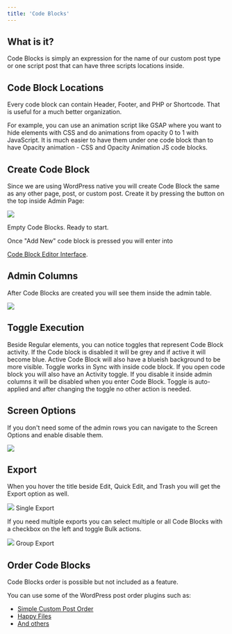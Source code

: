 ```yaml
---
title: 'Code Blocks'
---
```


## What is it?

Code Blocks is simply an expression for the name of our custom post type or one script post that can have three scripts locations inside.

## Code Block Locations

Every code block can contain Header, Footer, and PHP or Shortcode. That is useful for a much better organization.

For example, you can use an animation script like GSAP where you want to hide elements with CSS and do animations from opacity 0 to 1 with JavaScript. It is much easier to have them under one code block than to have Opacity animation - CSS and Opacity Animation JS code blocks.

## Create Code Block

Since we are using WordPress native you will create Code Block the same as any other page, post, or custom post. Create it by pressing the button on the top inside Admin Page:

![](https://docs.dplugins.com/wp-content/uploads/2021/11/Screenshot-2021-11-08-at-20.26.48-800x324.png)

Empty Code Blocks. Ready to start.

Once "Add New" code block is pressed you will enter into 

[Code Block Editor Interface](https://docs.dplugins.com/scripts-organizer/code-block-editor-interface/).

## Admin Columns

After Code Blocks are created you will see them inside the admin table.

![](https://docs.dplugins.com/wp-content/uploads/2021/11/Screenshot-2021-11-08-at-20.33.24-800x474.png)

## Toggle Execution

Beside Regular elements, you can notice toggles that represent Code Block activity. If the Code block is disabled it will be grey and if active it will become blue. Active Code Block will also have a blueish background to be more visible. Toggle works in Sync with inside code block. If you open code block you will also have an Activity toggle. If you disable it inside admin columns it will be disabled when you enter Code Block. Toggle is auto-applied and after changing the toggle no other action is needed.

## Screen Options

If you don't need some of the admin rows you can navigate to the Screen Options and enable disable them.

![](https://docs.dplugins.com/wp-content/uploads/2021/11/Screenshot-2021-11-08-at-20.33.38-800x377.png)

## Export

When you hover the title beside Edit, Quick Edit, and Trash you will get the Export option as well.

![](https://docs.dplugins.com/wp-content/uploads/2021/11/Screenshot-2021-11-08-at-20.42.41.png)
Single Export

If you need multiple exports you can select multiple or all Code Blocks with a checkbox on the left and toggle Bulk actions.

![](https://docs.dplugins.com/wp-content/uploads/2021/11/Screenshot-2021-11-08-at-20.43.29-800x478.png)
Group Export

## Order Code Blocks

Code Blocks order is possible but not included as a feature.

You can use some of the WordPress post order plugins such as:

- [Simple Custom Post Order](https://wordpress.org/plugins/simple-custom-post-order/)
- [Happy Files](https://happyfiles.io/)
- [And others](https://wordpress.org/plugins/search/post+type+order/)